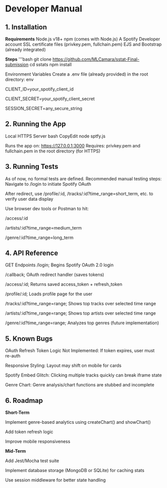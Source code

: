 # Developer Manual

## 1. Installation

**Requirements**
Node.js v18+
npm (comes with Node.js)
A Spotify Developer account
SSL certificate files (privkey.pem, fullchain.pem)
EJS and Bootstrap (already integrated)

**Steps**
'''bash
git clone https://github.com/MLCamara/sstat-Final-submission
cd sstats
npm install

Environment Variables
Create a .env file (already provided) in the root directory:
env

CLIENT_ID=your_spotify_client_id

CLIENT_SECRET=your_spotify_client_secret

SESSION_SECRET=any_secure_string


## 2. Running the App
Local HTTPS Server
bash
CopyEdit
node sptfy.js

Runs the app on:
 https://127.0.0.1:3000
Requires:
privkey.pem and fullchain.pem in the root directory (for HTTPS)

## 3. Running Tests
As of now, no formal tests are defined. Recommended manual testing steps:
Navigate to /login to initiate Spotify OAuth


After redirect, use /profile/:id, /tracks/:id?time_range=short_term, etc. to verify user data display


Use browser dev tools or Postman to hit:

/access/:id

/artists/:id?time_range=medium_term

/genre/:id?time_range=long_term



## 4. API Reference
GET Endpoints
/login; Begins Spotify OAuth 2.0 login

/callback; OAuth redirect handler (saves tokens)

/access/:id; Returns saved access_token + refresh_token

/profile/:id; Loads profile page for the user

/tracks/:id?time_range=range; Shows top tracks over selected time range

/artists/:id?time_range=range; Shows top artists over selected time range

/genre/:id?time_range=range; Analyzes top genres (future implementation)


## 5. Known Bugs
OAuth Refresh Token Logic Not Implemented: If token expires, user must re-auth

Responsive Styling: Layout may shift on mobile for cards


Spotify Embed Glitch: Clicking multiple tracks quickly can break iframe state


Genre Chart: Genre analysis/chart functions are stubbed and incomplete


## 6. Roadmap
**Short-Term**

Implement genre-based analytics using createChart() and showChart()


Add token refresh logic


Improve mobile responsiveness


**Mid-Term**

Add Jest/Mocha test suite


Implement database storage (MongoDB or SQLite) for caching stats


Use session middleware for better state handling

